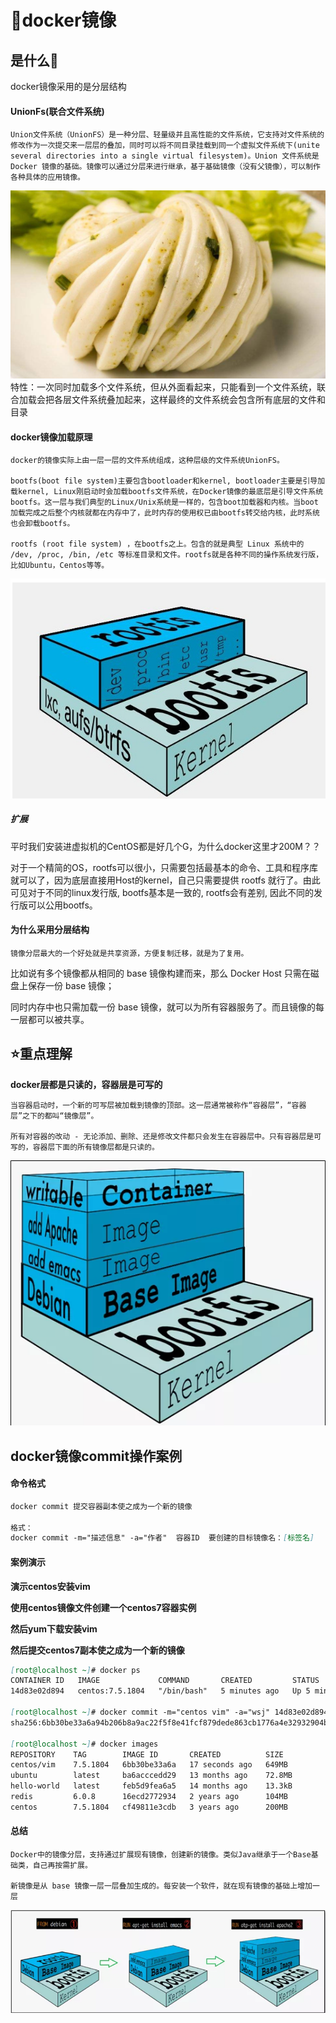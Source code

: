 # 🐳docker镜像

## 是什么🍌

docker镜像采用的是分层结构

#### UnionFs(联合文件系统)

    Union文件系统（UnionFS）是一种分层、轻量级并且高性能的文件系统，它支持对文件系统的修改作为一次提交来一层层的叠加，同时可以将不同目录挂载到同一个虚拟文件系统下(unite several directories into a single virtual filesystem)。Union 文件系统是 Docker 镜像的基础。镜像可以通过分层来进行继承，基于基础镜像（没有父镜像），可以制作各种具体的应用镜像。
![](image/2022-11-29-22-50-28.png)
特性：一次同时加载多个文件系统，但从外面看起来，只能看到一个文件系统，联合加载会把各层文件系统叠加起来，这样最终的文件系统会包含所有底层的文件和目录

#### docker镜像加载原理

    docker的镜像实际上由一层一层的文件系统组成，这种层级的文件系统UnionFS。

    bootfs(boot file system)主要包含bootloader和kernel, bootloader主要是引导加载kernel, Linux刚启动时会加载bootfs文件系统，在Docker镜像的最底层是引导文件系统bootfs。这一层与我们典型的Linux/Unix系统是一样的，包含boot加载器和内核。当boot加载完成之后整个内核就都在内存中了，此时内存的使用权已由bootfs转交给内核，此时系统也会卸载bootfs。

    rootfs (root file system) ，在bootfs之上。包含的就是典型 Linux 系统中的 /dev, /proc, /bin, /etc 等标准目录和文件。rootfs就是各种不同的操作系统发行版，比如Ubuntu，Centos等等。
![1669733686733](image/docker镜像/1669733686733.png)

##### 扩展

平时我们安装进虚拟机的CentOS都是好几个G，为什么docker这里才200M？？

对于一个精简的OS，rootfs可以很小，只需要包括最基本的命令、工具和程序库就可以了，因为底层直接用Host的kernel，自己只需要提供 rootfs 就行了。由此可见对于不同的linux发行版, bootfs基本是一致的, rootfs会有差别, 因此不同的发行版可以公用bootfs。

#### 为什么采用分层结构

    镜像分层最大的一个好处就是共享资源，方便复制迁移，就是为了复用。

比如说有多个镜像都从相同的 base 镜像构建而来，那么 Docker Host 只需在磁盘上保存一份 base 镜像；

同时内存中也只需加载一份 base 镜像，就可以为所有容器服务了。而且镜像的每一层都可以被共享。

## ⭐️重点理解

**docker层都是只读的，容器层是可写的**

    当容器启动时，一个新的可写层被加载到镜像的顶部。这一层通常被称作“容器层”，“容器层”之下的都叫“镜像层”。

    所有对容器的改动 - 无论添加、删除、还是修改文件都只会发生在容器层中。只有容器层是可写的，容器层下面的所有镜像层都是只读的。

![1669734234197](image/docker镜像/1669734234197.png)

## docker镜像commit操作案例

#### 命令格式

```markdown
docker commit 提交容器副本使之成为一个新的镜像

格式：
docker commit -m="描述信息" -a="作者"  容器ID  要创建的目标镜像名：[标签名]
```

#### 案例演示

**演示centos安装vim**

**使用centos镜像文件创建一个centos7容器实例**

**然后yum下载安装vim**

**然后提交centos7副本使之成为一个新的镜像**

```markdown
[root@localhost ~]# docker ps
CONTAINER ID   IMAGE             COMMAND       CREATED         STATUS         PORTS     NAMES
14d83e02d894   centos:7.5.1804   "/bin/bash"   5 minutes ago   Up 5 minutes             angry_hypatia

[root@localhost ~]# docker commit -m="centos vim" -a="wsj" 14d83e02d894 centos/vim:7.5.1804
sha256:6bb30be33a6a94b206b8a9ac22f5f8e41fcf879dede863cb1776a4e32932904b

[root@localhost ~]# docker images
REPOSITORY    TAG        IMAGE ID       CREATED          SIZE
centos/vim    7.5.1804   6bb30be33a6a   17 seconds ago   649MB
ubuntu        latest     ba6acccedd29   13 months ago    72.8MB
hello-world   latest     feb5d9fea6a5   14 months ago    13.3kB
redis         6.0.8      16ecd2772934   2 years ago      104MB
centos        7.5.1804   cf49811e3cdb   3 years ago      200MB
```
#### 总结
    Docker中的镜像分层，支持通过扩展现有镜像，创建新的镜像。类似Java继承于一个Base基础类，自己再按需扩展。

    新镜像是从 base 镜像一层一层叠加生成的。每安装一个软件，就在现有镜像的基础上增加一层

![1669736122116](image/docker镜像/1669736122116.png)